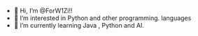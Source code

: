 - 👋 Hi, I’m @ForW1Zi!!
- 👀 I’m interested in Python and other programming. languages
- 🌱 I’m currently learning Java , Python and AI.

